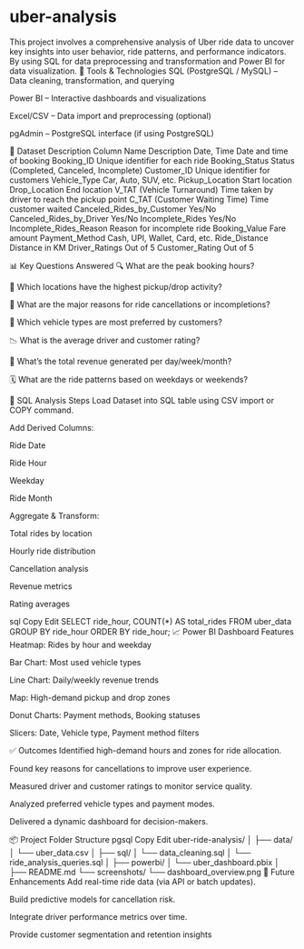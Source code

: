 # uber-analysis
This project involves a comprehensive analysis of Uber ride data to uncover key insights into user behavior, ride patterns, and performance indicators. By using SQL for data preprocessing and transformation and Power BI for data visualization.
🧰 Tools & Technologies
SQL (PostgreSQL / MySQL) – Data cleaning, transformation, and querying

Power BI – Interactive dashboards and visualizations

Excel/CSV – Data import and preprocessing (optional)

pgAdmin – PostgreSQL interface (if using PostgreSQL)

📂 Dataset Description
Column Name	Description
Date, Time	Date and time of booking
Booking_ID	Unique identifier for each ride
Booking_Status	Status (Completed, Canceled, Incomplete)
Customer_ID	Unique identifier for customers
Vehicle_Type	Car, Auto, SUV, etc.
Pickup_Location	Start location
Drop_Location	End location
V_TAT (Vehicle Turnaround)	Time taken by driver to reach the pickup point
C_TAT (Customer Waiting Time)	Time customer waited
Canceled_Rides_by_Customer	Yes/No
Canceled_Rides_by_Driver	Yes/No
Incomplete_Rides	Yes/No
Incomplete_Rides_Reason	Reason for incomplete ride
Booking_Value	Fare amount
Payment_Method	Cash, UPI, Wallet, Card, etc.
Ride_Distance	Distance in KM
Driver_Ratings	Out of 5
Customer_Rating	Out of 5

📊 Key Questions Answered
🔍 What are the peak booking hours?

📍 Which locations have the highest pickup/drop activity?

🚨 What are the major reasons for ride cancellations or incompletions?

🚗 Which vehicle types are most preferred by customers?

📉 What is the average driver and customer rating?

💸 What’s the total revenue generated per day/week/month?

🗓️ What are the ride patterns based on weekdays or weekends?

🧮 SQL Analysis Steps
Load Dataset into SQL table using CSV import or COPY command.

Add Derived Columns:

Ride Date

Ride Hour

Weekday

Ride Month

Aggregate & Transform:

Total rides by location

Hourly ride distribution

Cancellation analysis

Revenue metrics

Rating averages

sql
Copy
Edit
SELECT ride_hour, COUNT(*) AS total_rides
FROM uber_data
GROUP BY ride_hour
ORDER BY ride_hour;
📈 Power BI Dashboard Features
Heatmap: Rides by hour and weekday

Bar Chart: Most used vehicle types

Line Chart: Daily/weekly revenue trends

Map: High-demand pickup and drop zones

Donut Charts: Payment methods, Booking statuses

Slicers: Date, Vehicle type, Payment method filters

✅ Outcomes
Identified high-demand hours and zones for ride allocation.

Found key reasons for cancellations to improve user experience.

Measured driver and customer ratings to monitor service quality.

Analyzed preferred vehicle types and payment modes.

Delivered a dynamic dashboard for decision-makers.

📦 Project Folder Structure
pgsql
Copy
Edit
uber-ride-analysis/
│
├── data/
│   └── uber_data.csv
│
├── sql/
│   └── data_cleaning.sql
│   └── ride_analysis_queries.sql
│
├── powerbi/
│   └── uber_dashboard.pbix
│
├── README.md
└── screenshots/
    └── dashboard_overview.png
📍 Future Enhancements
Add real-time ride data (via API or batch updates).

Build predictive models for cancellation risk.

Integrate driver performance metrics over time.

Provide customer segmentation and retention insights
